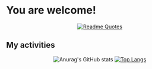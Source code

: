 

# You are welcome!
<div id="header" align="center">
    
  [![Readme Quotes](https://quotes-github-readme.vercel.app/api?type=horizontal&theme=dark)](https://github.com/piyushsuthar/github-readme-quotes)
</div>

## My activities
<div align="center">
  
  ![Anurag's GitHub stats](https://github-readme-stats.vercel.app/api?username=TimoxGagarin&show_icons=true&theme=transparent&hide_border=true&layout=compact)
  [![Top Langs](https://github-readme-stats.vercel.app/api/top-langs/?username=TimoxGagarin&theme=transparent&hide_border=true&layout=compact)](https://github.com/t1coz)
  
  <img src="https://komarev.com/ghpvc/?username=TimoxGagarin&style=flat-square&color=blue" alt=""/>
</div>

